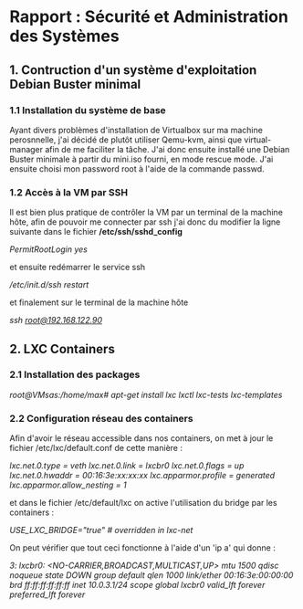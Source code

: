 # Rapport : Sécurité et Administration des Systèmes   
  
## 1. Contruction d'un système d'exploitation Debian Buster minimal  

###  1.1 Installation du système de base
 
Ayant divers problèmes d'installation de Virtualbox sur ma machine perosnnelle, j'ai décidé de plutôt utiliser Qemu-kvm,
ainsi que virtual-manager afin de me faciliter la tâche.
J'ai donc ensuite installé une Debian Buster minimale à partir du mini.iso fourni, en mode rescue mode.
J'ai ensuite choisi mon password root à l'aide de la commande passwd.

### 1.2 Accès à la VM par SSH

Il est bien plus pratique de contrôler la VM par un terminal de la machine hôte, afin de pouvoir me connecter par ssh j'ai donc du modifier la ligne suivante dans le fichier **/etc/ssh/sshd_config** 

*PermitRootLogin yes*

et ensuite redémarrer le service ssh

*/etc/init.d/ssh restart*

et finalement sur le terminal de la machine hôte

*ssh root@192.168.122.90*


## 2. LXC Containers

### 2.1 Installation des packages

*root@VMsas:/home/max# apt-get install lxc lxctl lxc-tests lxc-templates*

### 2.2 Configuration réseau des containers

Afin d'avoir le réseau accessible dans nos containers, on met à jour le fichier /etc/lxc/default.conf de cette manière : 

*lxc.net.0.type = veth
lxc.net.0.link = lxcbr0
lxc.net.0.flags = up
lxc.net.0.hwaddr = 00:16:3e:xx:xx:xx
lxc.apparmor.profile = generated
lxc.apparmor.allow_nesting = 1*

et dans le fichier /etc/default/lxc on active l'utilisation du bridge par les containers : 

*USE_LXC_BRIDGE="true"  # overridden in lxc-net*

On peut vérifier que tout ceci fonctionne à l'aide d'un 'ip a' qui donne : 

*3: lxcbr0: <NO-CARRIER,BROADCAST,MULTICAST,UP> mtu 1500 qdisc noqueue state DOWN group default qlen 1000
    link/ether 00:16:3e:00:00:00 brd ff:ff:ff:ff:ff:ff
    inet 10.0.3.1/24 scope global lxcbr0
       valid_lft forever preferred_lft forever*
